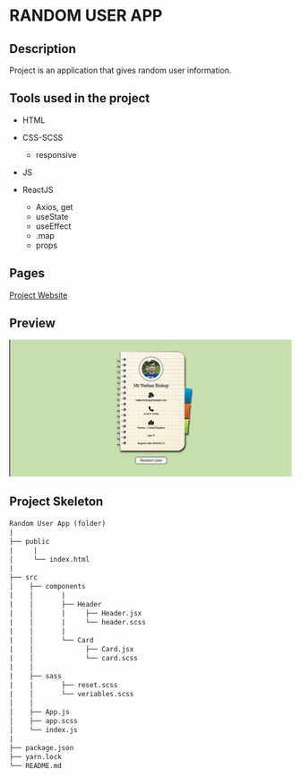 # RANDOM USER APP

## Description

Project is an application that gives random user information.

## Tools used in the project

- HTML

- CSS-SCSS

  - responsive

- JS

- ReactJS
  - Axios, get
  - useState
  - useEffect
  - .map
  - props

<!-- ## Github-pages -->

## Pages

[ Project Website ](https://celadon-melba-c8ef6f.netlify.app/)

## Preview

![ Project Snapshot ](randomuser.gif)

## Project Skeleton

```
Random User App (folder)
|
├── public
|     |
│     └── index.html
|
├── src
│    ├── components
|    │       |
|    │       ├── Header
|    │       |     ├── Header.jsx
|    │       |     └── header.scss
|    │       |
|    │       └── Card
|    │             ├── Card.jsx
|    │             └── card.scss
|    │
|    ├── sass
|    |       ├── reset.scss
|    │       └── veriables.scss
│    │
│    ├── App.js
│    ├── app.scss
│    └── index.js
|
├── package.json
├── yarn.lock
└── README.md
```
